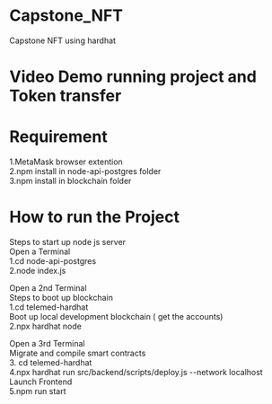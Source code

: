 # Capstone_NFT
Capstone NFT using hardhat

# Video Demo running project and Token transfer


# Requirement 
1.MetaMask browser extention <br/>
2.npm install in  node-api-postgres folder <br/>
3.npm install in  blockchain folder <br/>

# How to run the Project
Steps to start up node js server <br/>
Open a Terminal <br/>
1.cd node-api-postgres <br/>
2.node index.js <br/>

Open a 2nd Terminal <br/>
Steps to boot up blockchain <br/>
1.cd telemed-hardhat <br/>
Boot up local development blockchain ( get the accounts) <br/>
2.npx hardhat node <br/>

Open a 3rd Terminal <br/>
Migrate and compile smart contracts <br/>
3. cd telemed-hardhat <br/>
4.npx hardhat run src/backend/scripts/deploy.js --network localhost <br/>
Launch Frontend <br/>
5.npm run start <br/>
